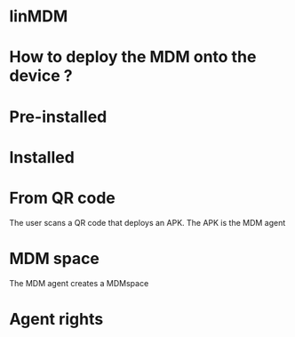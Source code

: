 # linMDM

# How to deploy the MDM onto the device ?

# Pre-installed

# Installed

# From QR code

The user scans a QR code that deploys an APK. The APK is the MDM agent

# MDM space

The MDM agent creates a MDMspace

# Agent rights

